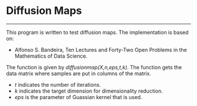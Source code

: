 # Diffusion Maps
------

This program is written to test diffusion maps. The implementation is based on:

* Alfonso S. Bandeira, Ten Lectures and Forty-Two Open Problems in the Mathematics of Data Science.

The function is given by *diffusionmap(X,n,eps,t,k)*. The function gets the data matrix where samples are put in columns of the matrix.
* *t* indicates the number of iterations.  
* *k* indicates the target dimension for dimensionality reduction. 
* *eps* is the parameter of Guassian kernel that is used.
